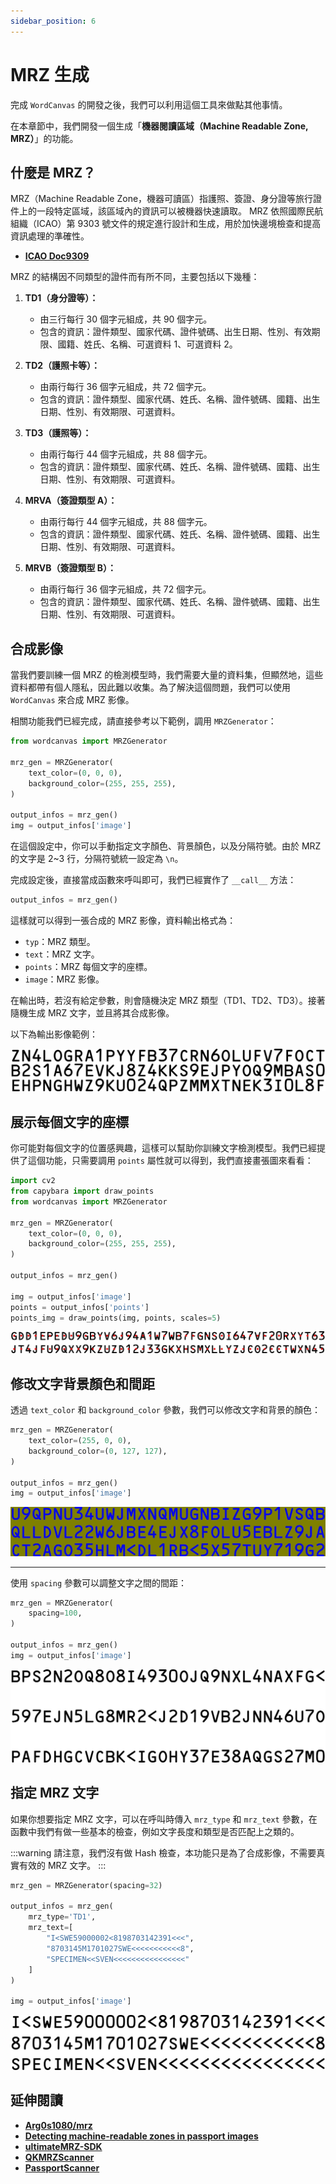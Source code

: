 ```yaml
---
sidebar_position: 6
---
```


# MRZ 生成

完成 `WordCanvas` 的開發之後，我們可以利用這個工具來做點其他事情。

在本章節中，我們開發一個生成「**機器閱讀區域（Machine Readable Zone, MRZ）**」的功能。

## 什麼是 MRZ？

MRZ（Machine Readable Zone，機器可讀區）指護照、簽證、身分證等旅行證件上的一段特定區域，該區域內的資訊可以被機器快速讀取。 MRZ 依照國際民航組織（ICAO）第 9303 號文件的規定進行設計和生成，用於加快邊境檢查和提高資訊處理的準確性。

- [**ICAO Doc9309**](https://www.icao.int/publications/Documents/9303_p1_cons_en.pdf)

MRZ 的結構因不同類型的證件而有所不同，主要包括以下幾種：

1. **TD1（身分證等）：**

   - 由三行每行 30 個字元組成，共 90 個字元。
   - 包含的資訊：證件類型、國家代碼、證件號碼、出生日期、性別、有效期限、國籍、姓氏、名稱、可選資料 1、可選資料 2。

2. **TD2（護照卡等）：**

   - 由兩行每行 36 個字元組成，共 72 個字元。
   - 包含的資訊：證件類型、國家代碼、姓氏、名稱、證件號碼、國籍、出生日期、性別、有效期限、可選資料。

3. **TD3（護照等）：**

   - 由兩行每行 44 個字元組成，共 88 個字元。
   - 包含的資訊：證件類型、國家代碼、姓氏、名稱、證件號碼、國籍、出生日期、性別、有效期限、可選資料。

4. **MRVA（簽證類型 A）：**

   - 由兩行每行 44 個字元組成，共 88 個字元。
   - 包含的資訊：證件類型、國家代碼、姓氏、名稱、證件號碼、國籍、出生日期、性別、有效期限、可選資料。

5. **MRVB（簽證類型 B）：**

   - 由兩行每行 36 個字元組成，共 72 個字元。
   - 包含的資訊：證件類型、國家代碼、姓氏、名稱、證件號碼、國籍、出生日期、性別、有效期限、可選資料。

## 合成影像

當我們要訓練一個 MRZ 的檢測模型時，我們需要大量的資料集，但顯然地，這些資料都帶有個人隱私，因此難以收集。為了解決這個問題，我們可以使用 `WordCanvas` 來合成 MRZ 影像。

相關功能我們已經完成，請直接參考以下範例，調用 `MRZGenerator`：

```python
from wordcanvas import MRZGenerator

mrz_gen = MRZGenerator(
    text_color=(0, 0, 0),
    background_color=(255, 255, 255),
)

output_infos = mrz_gen()
img = output_infos['image']
```

在這個設定中，你可以手動指定文字顏色、背景顏色，以及分隔符號。由於 MRZ 的文字是 2~3 行，分隔符號統一設定為 `\n`。

完成設定後，直接當成函數來呼叫即可，我們已經實作了 `__call__` 方法：

```python
output_infos = mrz_gen()
```

這樣就可以得到一張合成的 MRZ 影像，資料輸出格式為：

- `typ`：MRZ 類型。
- `text`：MRZ 文字。
- `points`：MRZ 每個文字的座標。
- `image`：MRZ 影像。

在輸出時，若沒有給定參數，則會隨機決定 MRZ 類型（TD1、TD2、TD3）。接著隨機生成 MRZ 文字，並且將其合成影像。

以下為輸出影像範例：

![mrz_output](./resources/mrz_output.jpg)

## 展示每個文字的座標

你可能對每個文字的位置感興趣，這樣可以幫助你訓練文字檢測模型。我們已經提供了這個功能，只需要調用 `points` 屬性就可以得到，我們直接畫張圖來看看：

```python
import cv2
from capybara import draw_points
from wordcanvas import MRZGenerator

mrz_gen = MRZGenerator(
    text_color=(0, 0, 0),
    background_color=(255, 255, 255),
)

output_infos = mrz_gen()

img = output_infos['image']
points = output_infos['points']
points_img = draw_points(img, points, scales=5)
```

![mrz_points](./resources/mrz_points.jpg)

## 修改文字背景顏色和間距

透過 `text_color` 和 `background_color` 參數，我們可以修改文字和背景的顏色：

```python
mrz_gen = MRZGenerator(
    text_color=(255, 0, 0),
    background_color=(0, 127, 127),
)

output_infos = mrz_gen()
img = output_infos['image']
```

![mrz_color](./resources/mrz_color.jpg)

---

使用 `spacing` 參數可以調整文字之間的間距：

```python
mrz_gen = MRZGenerator(
    spacing=100,
)

output_infos = mrz_gen()
img = output_infos['image']
```

![mrz_interval](./resources/mrz_interval.jpg)

## 指定 MRZ 文字

如果你想要指定 MRZ 文字，可以在呼叫時傳入 `mrz_type` 和 `mrz_text` 參數，在函數中我們有做一些基本的檢查，例如文字長度和類型是否匹配上之類的。

:::warning
請注意，我們沒有做 Hash 檢查，本功能只是為了合成影像，不需要真實有效的 MRZ 文字。
:::

```python
mrz_gen = MRZGenerator(spacing=32)

output_infos = mrz_gen(
    mrz_type='TD1',
    mrz_text=[
        "I<SWE59000002<8198703142391<<<",
        "8703145M1701027SWE<<<<<<<<<<<8",
        "SPECIMEN<<SVEN<<<<<<<<<<<<<<<<"
    ]
)

img = output_infos['image']
```

![mrz_assign_text](./resources/mrz_assign_text.jpg)

## 延伸閱讀

- [**Arg0s1080/mrz**](https://github.com/Arg0s1080/mrz)
- [**Detecting machine-readable zones in passport images**](https://pyimagesearch.com/2015/11/30/detecting-machine-readable-zones-in-passport-images/)
- [**ultimateMRZ-SDK**](https://github.com/DoubangoTelecom/ultimateMRZ-SDK)
- [**QKMRZScanner**](https://github.com/Mattijah/QKMRZScanner)
- [**PassportScanner**](https://github.com/evermeer/PassportScanner)
